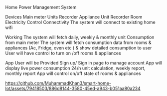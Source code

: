 Home Power Management System

Devices
Main meter Units Recorder
Appliance Unit Recorder
Room Electricity Control
Connectivity
The system will connect to existing home wifi

Working
The system will fetch daily, weekly & monthly unit Consumption from main meter
The system will fetch consumption data from rooms & appliances (Ac, Fridge, oven etc ) & show detailed consumption to user
User will have control to turn on /off rooms & appliances

App
User will be Provided Sign up/ Sign in page to manage account 
App will display live power consumption 24/h unit calculation, weekly report, monthly report
App will control on/off state of rooms & appliances


	

https://github.com/MuhammadKhan3/smart-home-Iot/assets/79418503/886d8144-3580-45ed-a943-b051aa80a234


